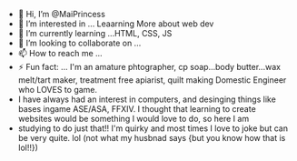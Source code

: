 - 👋 Hi, I’m @MaiPrincess
- 👀 I’m interested in ... Leaarning More about web dev
- 🌱 I’m currently learning ...HTML, CSS, JS
- 💞️ I’m looking to collaborate on ...
- 📫 How to reach me ...
- ⚡ Fun fact: ... I'm an amature phtographer, cp soap...body butter...wax melt/tart maker, treatment free apiarist, quilt making Domestic Engineer who LOVES to game.
-  I have always had an interest in computers, and desinging things like bases ingame ASE/ASA, FFXIV.  I thought that learning to create websites would be something I would love to do, so here I am
-  studying to do just that!!  I'm quirky and most times I love to joke but can be very quite. lol (not what my husbnad says {but you know how that is lol!!})
<!---
MaiPrincess/MaiPrincess is a ✨ special ✨ repository because its `README.md` (this file) appears on your GitHub profile.
You can click the Preview link to take a look at your changes.
--->
